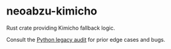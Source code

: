 # neoabzu-kimicho

Rust crate providing Kimicho fallback logic.

Consult the [Python legacy audit](../../docs/python_legacy_audit.md) for prior edge cases and bugs.


